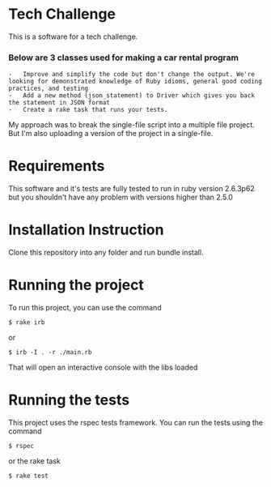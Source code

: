 # Tech Challenge

This is a software for a tech challenge.

### Below are 3 classes used for making a car rental program 
    -   Improve and simplify the code but don't change the output. We're looking for demonstrated knowledge of Ruby idioms, general good coding practices, and testing
    -   Add a new method (json_statement) to Driver which gives you back the statement in JSON format
    -   Create a rake task that runs your tests.

My approach was to break the single-file script into a multiple file project. But I'm also uploading a version of the project in a single-file.

# Requirements
This software and it's tests are fully tested to run in ruby version 2.6.3p62 but you shouldn't have any problem with versions higher than 2.5.0

# Installation Instruction
Clone this repository into any folder and run bundle install.


# Running the project

To run this project, you can use the command 

```
$ rake irb
```

or 

```
$ irb -I . -r ./main.rb
```

That will open an interactive console with the libs loaded

# Running the tests 

This project uses the rspec tests framework. You can run the tests using the command 

```
$ rspec
```

or the rake task 

```
$ rake test
```

